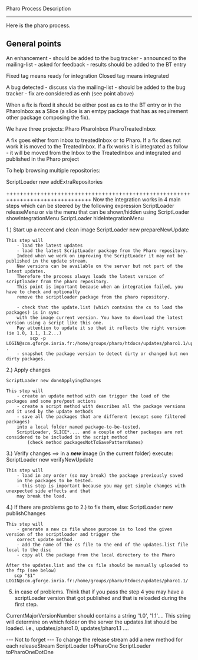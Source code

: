 Pharo Process Description


---
Here is the pharo process.

General points
-----------------------
An enhancement
	- should be added to the bug tracker
	- announced to the mailing-list
	- asked for feedback 
	- results should be added to the BT entry

Fixed tag means ready for integration
Closed tag means integrated

A bug detected
	- discuss via the mailing-list
	- should be added to the bug tracker
	- fix are considered as enh (see point above)

When a fix is fixed it should be either post as cs to the BT entry or in the PharoInbox
as a Slice (a slice is an emtpy package that has as requirement other package composing the fix).

We have three projects:
	Pharo
	PharoInbox
	PharoTreatedInbox

A fix goes either from inbox to treatedInbox or to Pharo.
If a fix does not work it is moved to the TreatedInbox.
If a fix works it is integrated as follow - it will be moved from the Inbox to the TreatedInbox
and integrated and published in the Pharo project

To help browsing multiple repositories:

ScriptLoader new addExtraRepositories


+++++++++++++++++++++++++++++++++++++++++++++++++++++++++++++++++++++++++++++++
Now the integration works in 4 main steps which can be steered by the following expression
ScriptLoader releaseMenu
or via the menu that can be shown/hidden using 
	ScriptLoader showIntegrationMenu
	ScriptLoader hideIntegrationMenu


1.) Start up a recent and clean image
	ScriptLoader new prepareNewUpdate
	
	This step will 
		- load the latest updates
		- load the latest ScriptLoader package from the Pharo repository.
		Indeed when we work on improving the ScriptLoader it may not be published in the update stream. 
		New versions can be available on the server but not part of the latest updates.
		Therefore the process always loads the latest version of scriptloader from the pharo repository.
		This point is important because when an integration failed, you have to check and optionally 
		remove the scriptloader package from the pharo repository.
		
		- check that the update.list (which contains the cs to load the packages) is in sync
		with the image current version. You have to download the latest version using a script like this one.
		Pay attention to update it so that it reflects the right version (ie 1.0, 1.1, 1.2...)
		     scp -p LOGIN@scm.gforge.inria.fr:/home/groups/pharo/htdocs/updates/pharo1.1/updates.list .
		- snapshot the package version to detect dirty or changed but non dirty packages.

2.) Apply changes

	ScriptLoader new doneApplyingChanges
	
	This step will 
		- create an update method with can trigger the load of the packages and some pre/post actions
		- create a script method with describes all the package versions and it used by the update methods
		- save all the packages that are different (except some filtered packages)	
		into a local folder named package-to-be-tested.
		ScriptLoader, SLICE*.... and a couple of other packages are not considered to be included in the script method
			(check method packagesNotToSavePatternNames)
		

3.) Verify changes
	==> in a ***new*** image (in the current folder) execute:
	ScriptLoader new verifyNewUpdate

	This step will 
		- load in any order (so may break) the package previously saved
		in the packages to be tested.
		- this step is important because you may get simple changes with unexpected side effects and that 
		may break the load.
		

4.) If there are problems go to 2.) to fix them, else:
	ScriptLoader new publishChanges

	This step will
		- generate a new cs file whose purpose is to load the given version of the scriptloader and trigger the 
		correct update method.
		- add the name of the cs file to the end of the updates.list file local to the disc
		- copy all the package from the local directory to the Pharo
		
	After the updates.list and the cs file should be manually uploaded to the ftp (see below) 
	   scp "$1" LOGIN@scm.gforge.inria.fr:/home/groups/pharo/htdocs/updates/pharo1.1/
	

5) in case of problems.
Think that if you pass the step 4 you may have a scriptLoader version that got published and that is reloaded 
during the first step.



CurrentMajorVersionNumber should contains a string '1.0', '1.1'....
This string will determine on which folder on the server the updates.list should be loaded.
	i.e., updates/pharo1.0, updates/pharo1.1 ....

--- Not to forget ---
To change the release stream
add a new method for each releaseStream
	ScriptLoader toPharoOne
	ScriptLoader toPharoOneDotOne
